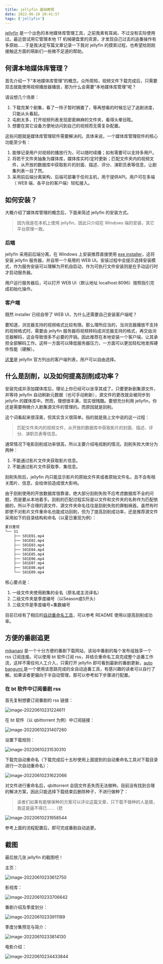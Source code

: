 ```yaml
---
title: jellyfin 基础教程
date: 2022-06-10 20:41:57
tags: ['jellyfin']
---
```


[jellyfin](https://jellyfin.org/) 是一个出色的本地媒体库管理工具，之前我素有耳闻，不过没有实际使用过。最近尝试用它管理本地 1T 机械硬盘里的资源，才发现自己过去的追番操作有多原始……于是我决定写篇文章记录一下我对 jellyfin 的摸索过程，也希望给刚刚接触这方面的萌新们一些微不足道的帮助。

<!--more-->

## 何谓本地媒体库管理？

首先介绍一下“本地媒体库管理”的概念。众所周知，视频文件下载完成后，只需要双击就能使用视频播放器播放，那为什么会需要“本地媒体库管理”呢？

请设想几个场景：

1. 下载完某个剧集，看了一阵子暂时搁置了，等再想看的时候忘记了追剧进度，只能从头看起。
2. 屯剧太多，打开视频列表发现密密麻麻的文件夹，看得头晕目眩。
3. 想要在其它设备方便地访问到自己的视频而无需复杂配置。

这些问题就是媒体库管理软件需要解决的。具体来说，一个媒体库管理软件的核心功能至少有：

1. 能够记录用户对视频的播放行为，可以随时续播；如有需要可以支持多用户。
2. 将若干文件夹抽象为媒体库，媒体库实时/定时更新；匹配文件夹内的视频文件，从开放的数据库中获取影片的封面、描述、评分、演职员表等信息，让剧集列表一目了然。
3. 采用前后端分离架构，后端可部署于任何主机，用于提供API。用户可在多端（ WEB 端、各平台的客户端）轻松接入。

## 如何安装？

大概介绍了媒体库管理的概念后，下面来简述 jellyfin 的安装方式。

> 因为我是在本机上使用 jellyfin，因此只介绍在 Windows 端的安装，其它平台原理一致。

### 后端

jellyfin 采用前后端分离，在 Windows 上安装推荐直接使用 [exe installer](https://repo.jellyfin.org/releases/server/windows/stable/)，这将安装 jellyfin 服务器，并自带一个易用的 WEB UI。安装过程中会提示选择安装模式，作为服务安装可以理解为开机自启动，作为可执行文件安装则是在手动运行时才启动服务器。

用户运行服务器后，可以打开 WEB UI（默认地址 localhost:8096）按照指引完成初始化操作。

### 客户端

既然 installer 已经自带了 WEB UI，为什么还需要自己安装客户端呢？

要知道，浏览器支持的视频格式比较有限。那么理所应当的，当浏览器播放不支持的视频格式时，需要由 jellyfin 服务器将视频转码成浏览器支持的格式，再交由浏览器解码，这会导致很多不必要的开销。因此推荐在本地安装一个客户端，让其承担全部解码工作。这样一方面可以降低服务器压力，一方面可以更加轻松地发挥硬件性能（硬解）。

[这里](https://jellyfin.org/clients/)是 jellyfin 官方列出的客户端列表，用户可以自由选择。

## 什么是刮削，以及如何提高刮削成功率？

安装完成并添加媒体库后，理论上你已经可以坐享其成了。只要更新剧集源文件，并等待 jellyfin 自动刷新元数据（也可手动刷新），源文件的更改就会被同步到 jellyfin 的媒体库中。然而，理想很丰满，现实很残酷。要想充分利用 jellyfin，你还是需要稍微介入剧集源文件的管理的。而原因就是刮削。

这个词看起来很深奥，但其实含义很简单。指的就是我上文中说的这一过程：

> 匹配文件夹内的视频文件，从开放的数据库中获取影片的封面、描述、评分、演职员表等信息。

通常情况下电影刮削成功率很高，所以主要介绍电视剧的情况。刮削失败大体分为两种：

1. 不能通过影片文件夹获取影片信息。
2. 不能通过影片文件获取季、集信息。

刮削失败后，jellyfin 内只能显示影片的原始文件夹或者原始文件名，且不会有相关图片、信息，会给体验造成很大影响。

由于刮削使用的开放数据库很靠谱，绝大部分刮削失败不应考虑数据库不全的问题，而是要从本地着手。刮削的匹配过程实际是以文件和文件夹的名称作为匹配依据的，所以不合理的源文件、源文件夹命名往往是刮削失败的罪魁祸首。虽然有时即使不对影片文件重命名也能成功刮削，但为了提高刮削成功率，还是推荐源文件采用如下的目录结构和命名（以夏日重现为例）：

```sh
夏日重现
└── S1
    ├── S01E01.mp4
    ├── S01E02.mp4
    ├── S01E03.mp4
    ├── S01E04.mp4
    ├── S01E05.mp4
    ├── S01E06.mp4
    ├── S01E07.mp4
    ├── S01E08.mp4
    └── S01E09.mp4
```

核心要点是：

1. 一级文件夹使用剧集的全名（原名或主流译名）
1. 二级文件夹是季度编号（以Season或S开头）
1. 三级文件是季度编号+集数编号

目前已经有了相应的[自动重命名工具](https://github.com/Nriver/Episode-ReName)，可以参考 README 使用以提高刮削成功率。

## 方便的番剧追更

[mikanani](https://mikanani.me/) 是一个十分方便的番剧下载网站，该站中番剧的每个发布组独享一个 rss 订阅连接。可以使用 bt 软件订阅 rss，并结合重命名工具完成整个追番工作流，这样不需任何人工介入，只需打开 jellyfin 即可看到最新的番剧更新。[auto bangumi ](https://github.com/EstrellaXD/Auto_Bangumi) 是一个使用该思路完成的全自动追番工具，有感兴趣的读者可以自行了解。如果读者更偏向于半自动管理，那可以参考如下步骤进行配置。

### 在 bt 软件中订阅番剧 rss

首先复制想要订阅番剧的 rss 链接：

![image-20220610231224611](https://rmt.ladydaily.com/fetch/allwens-work/storage/image-20220610231224611.png)

在 bt 软件（以 qbittorrent 为例）中订阅链接：

![image-20220610231407260](https://rmt.ladydaily.com/fetch/allwens-work/storage/image-20220610231407260.png)

设置下载规则：

![image-20220610231530310](https://rmt.ladydaily.com/fetch/allwens-work/storage/image-20220610231530310.png)

下载完自动重命名（下载完成后十五秒使用上面提到的自动重命名工具对下载目录进行一次自动重命名）：

![image-20220610231622066](https://rmt.ladydaily.com/fetch/allwens-work/storage/image-20220610231622066.png)

对文件进行重命名后，qbittorrent 会因文件丢失而无法做种。目前没有找到合理的解决方案，因此只能选择下载结束后删除种子，不进行做种了：

> 读者们如果有能够保种的方案可以评论这篇文章，只下载不做种的人是屑，我这是逼不得已……（悲

![image-20220610231958544](https://rmt.ladydaily.com/fetch/allwens-work/storage/image-20220610231958544.png)

参考上面的流程配置后，即可完成番剧自动追更。

## 截图

最后放几张 jellyfin 的截图吧！

主页：

![image-20220610233612750](https://rmt.ladydaily.com/fetch/allwens-work/storage/image-20220610233612750.png)

影视库：

![image-20220610233706642](https://rmt.ladydaily.com/fetch/allwens-work/storage/image-20220610233706642.png)

番剧介绍及季度划分：

![image-20220610233911189](https://rmt.ladydaily.com/fetch/allwens-work/storage/image-20220610233911189.png)

季度分集预览与简介：

![image-20220610233814130](https://rmt.ladydaily.com/fetch/allwens-work/storage/image-20220610233814130.png)

电影介绍：

![image-20220610234433844](https://rmt.ladydaily.com/fetch/allwens-work/storage/image-20220610234433844.png)
